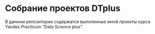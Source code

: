 # Собрание проектов DTplus

В данном репозитории содержатся выполенные мной проекты курса Yandex Practicum "Data Science plus". 